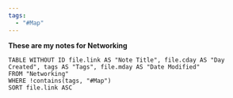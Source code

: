 ```yaml
---
tags:
  - "#Map"
---
```


**These are my notes for Networking**

```dataview  
TABLE WITHOUT ID file.link AS "Note Title", file.cday AS "Day Created", tags AS "Tags", file.mday AS "Date Modified"
FROM "Networking"
WHERE !contains(tags, "#Map")
SORT file.link ASC

```
